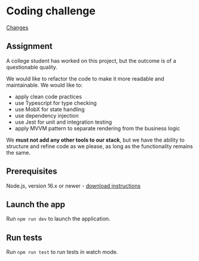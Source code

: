 # Coding challenge

[Changes](/Changes.md)

## Assignment 

A college student has worked on this project, but the outcome is of a questionable quality.

We would like to refactor the code to make it more readable and maintainable. We would like to:

* apply clean code practices
* use Typescript for type checking
* use MobX for state handling
* use dependency injection
* use Jest for unit and integration testing
* apply MVVM pattern to separate rendering from the business logic

We **must not add any other tools to our stack**, but we have the ability to structure and refine code as we please, as long as the functionality remains the same.

## Prerequisites

Node.js, version 16.x or newer - [download instructions](https://nodejs.org/en/download/)

## Launch the app

Run `npm run dev` to launch the application.

## Run tests

Run `npm run test` to run tests in watch mode.
